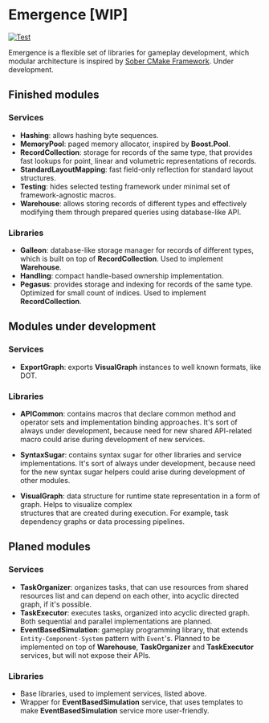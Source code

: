 # Emergence [WIP]

[![Test](https://github.com/KonstantinTomashevich/Emergence/actions/workflows/Test.yml/badge.svg?branch=master&event=push)](https://github.com/KonstantinTomashevich/Emergence/actions/workflows/Test.yml)

Emergence is a flexible set of libraries for gameplay development, which modular architecture is inspired by
[Sober CMake Framework](https://github.com/KonstantinTomashevich/Sober). Under development.

## Finished modules

### Services

- **Hashing**: allows hashing byte sequences.
- **MemoryPool**: paged memory allocator, inspired by **Boost.Pool**.
- **RecordCollection**: storage for records of the same type, that provides fast lookups for point, linear and
  volumetric representations of records.
- **StandardLayoutMapping**: fast field-only reflection for standard layout structures.
- **Testing**: hides selected testing framework under minimal set of framework-agnostic macros.
- **Warehouse**: allows storing records of different types and effectively modifying them through prepared queries using
  database-like API.

### Libraries

- **Galleon**: database-like storage manager for records of different types, which is built on top of
  **RecordCollection**. Used to implement **Warehouse**.
- **Handling**: compact handle-based ownership implementation.
- **Pegasus**: provides storage and indexing for records of the same type. Optimized for small count of indices. Used to
  implement **RecordCollection**.

## Modules under development

### Services

- **ExportGraph**: exports **VisualGraph** instances to well known formats, like DOT.

### Libraries

- **APICommon**: contains macros that declare common method and operator sets and implementation binding approaches.
  It's sort of always under development, because need for new shared API-related macro could arise during development of
  new services.

- **SyntaxSugar**: contains syntax sugar for other libraries and service implementations. It's sort of always under
  development, because need for the new syntax sugar helpers could arise during development of other modules.

- **VisualGraph**: data structure for runtime state representation in a form of graph. Helps to visualize complex  
  structures that are created during execution. For example, task dependency graphs or data processing pipelines.

## Planed modules

### Services

- **TaskOrganizer**: organizes tasks, that can use resources from shared resources list and can depend on each other,
  into acyclic directed graph, if it's possible.
- **TaskExecutor**: executes tasks, organized into acyclic directed graph. Both sequential and parallel implementations
  are planned.
- **EventBasedSimulation**: gameplay programming library, that extends
  `Entity-Component-System` pattern with `Event`'s. Planned to be implemented on top of **Warehouse**, **TaskOrganizer**
  and **TaskExecutor** services, but will not expose their APIs.

### Libraries

- Base libraries, used to implement services, listed above.
- Wrapper for **EventBasedSimulation** service, that uses templates to make **EventBasedSimulation** service more
  user-friendly.
